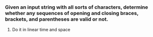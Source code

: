 ### Given an input string with all sorts of characters, determine whether any sequences of opening and closing braces, brackets, and parentheses are valid or not.

1. Do it in linear time and space